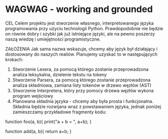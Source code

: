 # WAGWAG - working and grounded

CEL
Celem projektu jest stworzenie własnego, interpretowanego języka programowania przy użyciu technologii Python. Prawdopodobnie nie będzie on równie dobry i szybki jak już istniejące języki, ale na pewno poszerzy naszą wiedzę i umiejętności programistyczne.

ZAŁOŻENIA
Jak sama nazwa wskazuje, chcemy aby język był działający i dostosowany do naszych realiów. Planujemy uzyskać to w następujących krokach:
1) Stworzenie Lexera, za pomocą którego zostanie przeprowadzona analiza leksykalna, dzielenie tekstu na tokeny
2) Stworzenie Parsera, za pomocą którego zostanie przeprowadzona analiza składniowa, zamiana listy tokenów w drzewo węzłów (AST)
3) Stworzenie Interpretera, który przy pomocy drzewa węzłów wykona program wejściowy
4) Planowana składnia języka - chcemy aby była prosta i funkcjonalna. Składnia będzie rozwijana wraz z powstawaniem języka, jednak poniżej zamieszczamy przykładowe fragmenty kodu:

function foo(a, b){
	print("a + b = ", a+b);
}

function add(a, b){
	return a+b;
}
